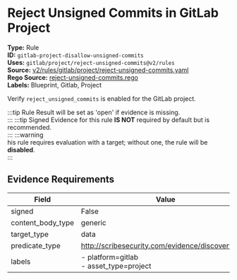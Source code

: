 # Reject Unsigned Commits in GitLab Project  
**Type:** Rule  
**ID:** `gitlab-project-disallow-unsigned-commits`  
**Uses:** `gitlab/project/reject-unsigned-commits@v2/rules`  
**Source:** [v2/rules/gitlab/project/reject-unsigned-commits.yaml](https://github.com/scribe-public/sample-policies/v2/rules/gitlab/project/reject-unsigned-commits.yaml)  
**Rego Source:** [reject-unsigned-commits.rego](https://github.com/scribe-public/sample-policies/v2/rules/gitlab/project/reject-unsigned-commits.rego)  
**Labels:** Blueprint, Gitlab, Project  

Verify `reject_unsigned_commits` is enabled for the GitLab project.

:::tip 
Rule Result will be set as 'open' if evidence is missing.  
::: 
:::tip 
Signed Evidence for this rule **IS NOT** required by default but is recommended.  
::: 
:::warning  
his rule requires evaluation with a target; without one, the rule will be **disabled**.  
::: 

## Evidence Requirements  
| Field | Value |
|-------|-------|
| signed | False |
| content_body_type | generic |
| target_type | data |
| predicate_type | http://scribesecurity.com/evidence/discovery/v0.1 |
| labels | - platform=gitlab<br/>- asset_type=project |

